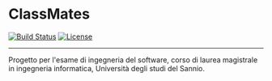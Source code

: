 # ClassMates

[![Build Status](https://travis-ci.org/noemi3/Ids_Classmates.svg?branch=master)](https://travis-ci.org/noemi3/Ids_Classmates)
[![License](https://img.shields.io/badge/license-MIT-green.svg)](https://mit-license.org/)

---

Progetto per l'esame di ingegneria del software, corso di laurea magistrale in ingegneria informatica, Università degli studi del Sannio. 
